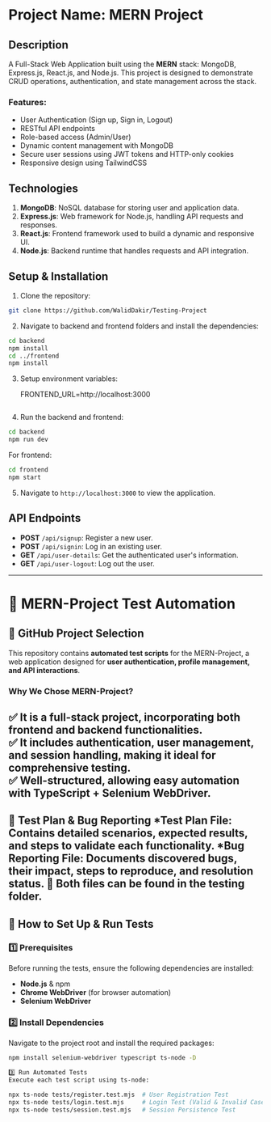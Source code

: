 
# Project Name: MERN Project

## Description
A Full-Stack Web Application built using the **MERN** stack: MongoDB, Express.js, React.js, and Node.js. This project is designed to demonstrate CRUD operations, authentication, and state management across the stack.

### Features:
- User Authentication (Sign up, Sign in, Logout)
- RESTful API endpoints
- Role-based access (Admin/User)
- Dynamic content management with MongoDB
- Secure user sessions using JWT tokens and HTTP-only cookies
- Responsive design using TailwindCSS

## Technologies
1. **MongoDB**: NoSQL database for storing user and application data.
2. **Express.js**: Web framework for Node.js, handling API requests and responses.
3. **React.js**: Frontend framework used to build a dynamic and responsive UI.
4. **Node.js**: Backend runtime that handles requests and API integration.

## Setup & Installation

1. Clone the repository:
```bash
git clone https://github.com/WalidDakir/Testing-Project
```

2. Navigate to backend and frontend folders and install the dependencies:
```bash
cd backend
npm install
cd ../frontend
npm install
```

3. Setup environment variables:

     FRONTEND_URL=http://localhost:3000
     ```
4. Run the backend and frontend:
```bash
cd backend
npm run dev
```
For frontend:
```bash
cd frontend
npm start
```

5. Navigate to `http://localhost:3000` to view the application.

## API Endpoints

- **POST** `/api/signup`: Register a new user.
- **POST** `/api/signin`: Log in an existing user.
- **GET** `/api/user-details`: Get the authenticated user's information.
- **GET** `/api/user-logout`: Log out the user.
-------------------------------------------------------------
# 🚀 MERN-Project Test Automation  

## 📌 GitHub Project Selection  
This repository contains **automated test scripts** for the MERN-Project, a web application designed for **user authentication, profile management, and API interactions**.  

### **Why We Chose MERN-Project?**  
✅ It is a **full-stack project**, incorporating both frontend and backend functionalities.  
✅ It includes **authentication, user management, and session handling**, making it ideal for comprehensive testing.  
✅ Well-structured, allowing easy automation with **TypeScript + Selenium WebDriver**.  
-------------------------------------------------------------

📌 Test Plan & Bug Reporting
*Test Plan File: Contains detailed scenarios, expected results, and steps to validate each functionality.
*Bug Reporting File: Documents discovered bugs, their impact, steps to reproduce, and resolution status. 
🔹 Both files can be found in the testing folder.
-------------------------------------------------------------

## 🔹 **How to Set Up & Run Tests**  

### **1️⃣ Prerequisites**  
Before running the tests, ensure the following dependencies are installed:  
- **Node.js** & npm  
- **Chrome WebDriver** (for browser automation)  
- **Selenium WebDriver**  


### **2️⃣ Install Dependencies**  
Navigate to the project root and install the required packages:  
```bash
npm install selenium-webdriver typescript ts-node -D

3️⃣ Run Automated Tests
Execute each test script using ts-node:

npx ts-node tests/register.test.mjs  # User Registration Test
npx ts-node tests/login.test.mjs     # Login Test (Valid & Invalid Cases)
npx ts-node tests/session.test.mjs   # Session Persistence Test
